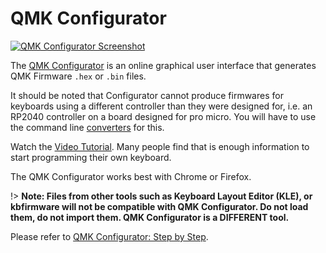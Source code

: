 # QMK Configurator

[![QMK Configurator Screenshot](https://i.imgur.com/anw9cOL.png)](https://config.qmk.fm/)

The [QMK Configurator](https://config.qmk.fm) is an online graphical user interface that generates QMK Firmware `.hex` or `.bin` files.

It should be noted that Configurator cannot produce firmwares for keyboards using a different controller than they were designed for, i.e. an RP2040 controller on a board designed for pro micro. You will have to use the command line [converters](feature_converters?id=supported-converters) for this.

Watch the [Video Tutorial](https://www.youtube.com/watch?v=-imgglzDMdY). Many people find that is enough information to start programming their own keyboard.

The QMK Configurator works best with Chrome or Firefox.

!> **Note: Files from other tools such as Keyboard Layout Editor (KLE), or kbfirmware will not be compatible with QMK Configurator. Do not load them, do not import them. QMK Configurator is a DIFFERENT tool.**

Please refer to [QMK Configurator: Step by Step](configurator_step_by_step.md).
